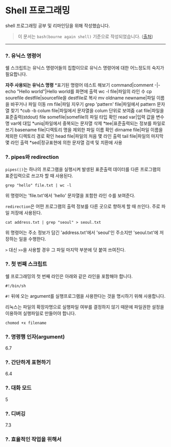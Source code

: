 # Shell 프로그래밍
shell 프로그래밍 공부 및 리마인딩을 위해 작성했습니다.

> 이 문서는 `bash(bourne again shell)` 기준으로 작성되었습니다. ([출처](https://wiki.kldp.org/Translations/html/Shell_Programming-KLDP))

---
### ?. 유닉스 명령어
쉘 스크립트는 유닉스 명령어들의 집합이므로 유닉스 명령어에 대한 어느정도의 숙지가 필요합니다.

**자주 사용되는 유닉스 명령**
*표기된 명령어 테스트 해보기
command|comment
-|-
echo "Hello world"|Hello world를 화면에 출력
wc -l file|파일의 라인 수
cp sourefile destfile|sourcefile을 destfile로 복사
mv oldname newname|파일 이름을 바꾸거나 파일 이동
rm file|파일 지우기
grep 'pattern' file|파일에서 pattern 문자열 찾기
*cub -b colum file|파일에서 문자열을 colum 단위로 보여줌
cat file|파일을 표준출력(stdout)
file somefile|somefile의 파일 타입 확인
read var|입력 값을 변수명 var에 대입
*uniq|파일에서 중복되는 문자열 삭제
*tee|표준출력되는 정보를 파일로 쓰기
basename file|디렉토리 명을 제외한 파일 이름 확인
dirname file|파일 이름을 제외한 디렉토리 경로 확인
head file|파일의 처음 몇 라인 출력
tail file|파일의 마지막 몇 라인 출력
*sed|정규표현에 의한 문자열 검색 및 치환에 사용

### ?. pipes와 redirection
`pipes(|)`는 하나의 프로그램을 실행시켜 발생된 표준출력 데이터를 다른 프로그램의 표준입력으로 쓰고자 할 때 사용된다.
```
grep "hello" file.txt | wc -l
```
위 명령어는 'file.txt'에서 'hello' 문자열을 포함한 라인 수를 보여준다.

`redirection`은 어떤 프로그램의 출력 정보를 다른 곳으로 향하게 할 때 쓰인다. 주로 파일 저장에 사용된다.
```
cat address.txt | grep "seoul" > seoul.txt
```
위 명령어는 주소 정보가 담긴 'address.txt'에서 'seoul'인 주소지만 'seoul.txt'에 저장하는 일을 수행한다.

`>` 대신 `>>`을 사용할 경우 그 파일 마지막 부분에 덧 붙여 쓰여진다.

### ?. 첫 번째 스크립트
쉘 프로그래밍의 첫 번째 라인은 아래와 같은 라인을 포함해야 합니다.
```
#!/bin/sh
```
`#!` 뒤에 오는 argument를 실행프로그램을 사용한다는 것을 명시하기 위해 사용합니다. 

리눅스는 파일의 확장자명으로 실행파일 여부를 결정하지 않기 때문에 파일권한 설정을 이용하여 실행파일로 만들어야 합니다.
```
chomod +x filename
```

### ?. 명령행 인자(argument)
6.7
### ?. 간단하게 표현하기
6.4
### ?. 대화 모드
5
### ?. 디버깅
7.3
### ?. 효율적인 작업을 위해서